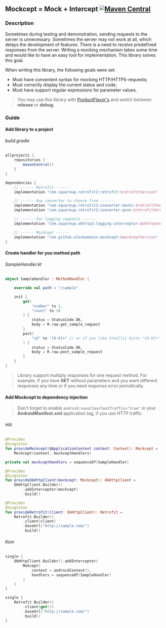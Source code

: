## Mockcept = Mock + Intercept [![Maven Central](badge.svg)](ссылка)

### Description

Sometimes during testing and demonstration, sending requests to the server is unnecessary. Sometimes
the server may not work at all, which delays the development of features. There is a need to receive
predefined responses from the server. Writing a mocking mechanism takes some time and would like to
have an easy tool for implementation. This library solves this goal.

When writing this library, the following goals were set:

* Must have convenient syntax for mocking HTTP/HTTPS-requests;
* Must correctly display the current status and code;
* Must have support regular expressions for parameter values.

> You may use this library with [ProductFlavor's](https://developer.android.com/studio/build/build-variants) and switch between **release** or **debug**.

### Guide

#### Add library to a project

###### build.gradle

```groovy
allprojects {
    repositories {
        mavenCentral()
    }
}

dependencies {
    // ------ Retrofit ------
    implementation "com.squareup.retrofit2:retrofit:$retrofitVersion"

    // ------ Any converter to choose from ------
    implementation "com.squareup.retrofit2:converter-moshi:$retrofitVersion"
    implementation "com.squareup.retrofit2:converter-gson:$retrofitVersion"

    // ------ For logging requests ------
    implementation "com.squareup.okhttp3:logging-interceptor:$okhttpVersion"

    // ------ Mockcept ------
    implementation "com.github.alexkamanin:mockcept:$mockceptVersion"
}
```

#### Create handler for you method path

###### SampleHandler.kt

```kotlin
object SampleHandler : MethodHandler {

    override val path = "/sample"

    init {
        get(
            "number" to 1,
            "count" to 10
        ) {
            status = StatusCode.OK,
            body = R.raw.get_sample_request
        }
        post(
            "id" to "[0-9]+" // or if you like Intellij hints "[0-9]+".toRegex()
        ) {
            status = StatusCode.OK,
            body = R.raw.post_sample_request
        }
    }
}
```

> Library support multiply responses for one request method. For example, if you have **GET** without parameters and you want different responses any time or if you need response error periodically.

#### Add Mockcept to dependency injection

> Don't forget to enable `android:usesCleartextTraffic="true"` in your **AndroidManifest.xml** application tag, if you use HTTP traffic.

###### Hilt

```kotlin
@Provides
@Singleton
fun provideMockcept(@ApplicationContext context: Context): Mockcept =
    Mockcept(context, mockceptHandlers)

private val mockceptHandlers = sequenceOf(SampleHandler)

@Provides
@Singleton
fun provideOkHttpClient(mockcept: Mockcept): OkHttpClient =
    OkHttpClient.Builder()
        .addInterceptor(mockcept)
        .build()

@Provides
@Singleton
fun provideRetrofit(client: OkHttpClient): Retrofit =
    Retrofit.Builder()
        .client(client)
        .baseUrl("http://sample.com/")
        .build()
```

###### Koin

```kotlin
single {
    OkHttpClient.Builder().addInterceptor(
        Mokcept(
            context = androidContext(),
            handlers = sequenceOf(SampleHandler)
        )
    )
}

single {
    Retrofit.Builder()
        .client(get())
        .baseUrl("http://sample.com/")
        .build()
}
```